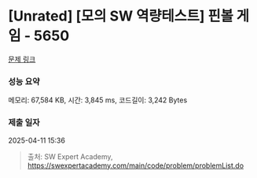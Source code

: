 # [Unrated] [모의 SW 역량테스트] 핀볼 게임 - 5650 

[문제 링크](https://swexpertacademy.com/main/code/problem/problemDetail.do?contestProbId=AWXRF8s6ezEDFAUo) 

### 성능 요약

메모리: 67,584 KB, 시간: 3,845 ms, 코드길이: 3,242 Bytes

### 제출 일자

2025-04-11 15:36



> 출처: SW Expert Academy, https://swexpertacademy.com/main/code/problem/problemList.do